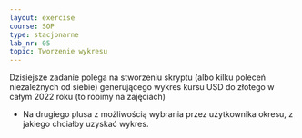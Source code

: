 ```yaml
---
layout: exercise
course: SOP
type: stacjonarne
lab_nr: 05
topic: Tworzenie wykresu
---
```

Dzisiejsze zadanie polega na stworzeniu skryptu (albo kilku poleceń niezależnych od siebie) generującego wykres kursu USD do złotego w całym 2022 roku (to robimy na zajęciach)

- Na drugiego plusa z możliwością wybrania przez użytkownika okresu, z jakiego chciałby uzyskać wykres. 
